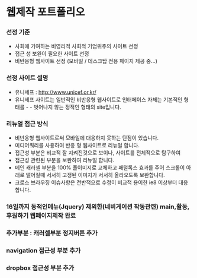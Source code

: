 # 웹제작 포트폴리오
### 선정 기준
>
- 사회에 기여하는 비영리적 사회적 기업위주의 사이트 선정
- 접근 성 보완이 필요한 사이트 선정
- 비반응형 웹사이트 선정 (모바일 / 데스크탑 전용 페이지 제공 중…)


### 선정 사이트 설명
>
- 유니세프 :  http://www.unicef.or.kr/
- 유니세프 사이트는 일반적인 비반응형 웹사이트로 인터페이스 자체는 기본적인 형태를 - - 벗어나지 않는 정적인 형태의 site입니다. 


### 리뉴얼 접근 방식   
>
- 비반응형 웹사이트로써 모바일에 대응하지 못하는 단점이 있습니다.  
- 미디어쿼리를 사용하여 반응 형 웹사이트로 리뉴얼 합니다.
- 접근성 부분은 비교적 잘 지켜진것으로 보이나,  사이트를 전체적으로 탐구하여 
- 접근성 관련된 부분을 보완하여 리뉴얼 합니다.
- 메인 캐러셀 부분을 100% 풀이미지로 교체하고 패럴록스 효과를 주어 스크롤이 아래로 떨어질때 서서히 고정된 이미지가 서서히 올라오도록  보완합니다.
- 크로스 브라우징 이슈사항은 전반적으로 수정이 비교적 용이한 ie8 이상부터 대응합니다.


### 16일까지 동적인메뉴(Jquery) 제외한(네비게이션 작동관련) main,활동,후원하기 웹페이지제작 완료
### 추가부분 : 캐러셀부분 정지버튼 추가
### navigation 접근성 부분 추가
### dropbox 접근성 부분 추가